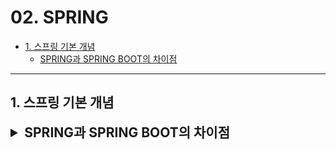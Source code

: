 # 02. SPRING

- [1. 스프링 기본 개념](#1-스프링-기본-개념)
  - [SPRING과 SPRING BOOT의 차이점](#스프링과-스프링-부트의-차이점)

---

## 1. 스프링 기본 개념

<details>
<summary style="font-size: 1.5em; font-weight: bold;">SPRING과 SPRING BOOT의 차이점</summary>

### 스프링과 스프링 부트의 차이점
#### 스프링 (SPRING) 이란?
- 스프링은 강력한 기능을 제공하는 프레임워크로, 의존성 주입(Dependency Injection), AOP(Aspect-Oriented Programming), 트랜잭션 관리, MVC(Model-View-Controller) 웹 프레임워크 등 다양한 기능을 제공한다.
- 하지만 스프링을 사용하여 애플리케이션을 개발할 때는 설정이 복잡할 수 있으며, XML 파일이나 자바 설정 클래스를 통해 많은 부분을 **수동으로 설정**해야 한다.

#### 스프링 부트 (SPRING BOOT) 란?
- 반면, 스프링 부트는 스프링을 더욱 쉽게 사용할 수 있도록 만들어진 프레임워크이다.
- 스프링 부트는 자동 설정 기능을 제공하여 개발자가 별도로 복잡한 설정을 하지 않아도 기본적인 환경을 자동으로 구성해준다.
- 예를 들어, 데이터베이스 연결이나 웹 서버 설정을 자동으로 처리해주기 때문에 개발자는 비즈니스 로직에 더 집중할 수 있다.
- 또한, 스프링 부트는 **내장 서버(톰캣, 제티 등)를 제공**하여, **별도의 서버 설정 없이도 애플리케이션을 쉽게 실행**할 수 있다.

</details>

<br>


